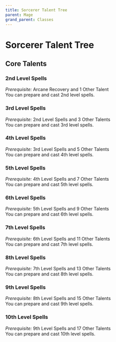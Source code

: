 ```yaml
---
title: Sorcerer Talent Tree
parent: Mage
grand_parent: Classes
---
```


# Sorcerer Talent Tree

## Core Talents

### 2nd Level Spells
*Prerequisite:* Arcane Recovery and 1 Other Talent<br>
You can prepare and cast 2nd level spells.

### 3rd Level Spells
*Prerequisite:* 2nd Level Spells and 3 Other Talents<br>
You can prepare and cast 3rd level spells.

### 4th Level Spells
*Prerequisite:* 3rd Level Spells and 5 Other Talents<br>
You can prepare and cast 4th level spells.

### 5th Level Spells
*Prerequisite:* 4th Level Spells and 7 Other Talents<br>
You can prepare and cast 5th level spells.

### 6th Level Spells
*Prerequisite:* 5th Level Spells and 9 Other Talents<br>
You can prepare and cast 6th level spells.

### 7th Level Spells
*Prerequisite:* 6th Level Spells and 11 Other Talents<br>
You can prepare and cast 7th level spells.

### 8th Level Spells
*Prerequisite:* 7th Level Spells and 13 Other Talents<br>
You can prepare and cast 8th level spells.

### 9th Level Spells
*Prerequisite:* 8th Level Spells and 15 Other Talents<br>
You can prepare and cast 9th level spells.

### 10th Level Spells
*Prerequisite:* 9th Level Spells and 17 Other Talents<br>
You can prepare and cast 10th level spells.
